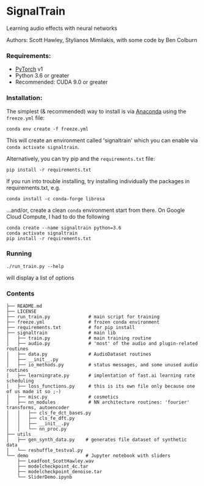 # SignalTrain
Learning audio effects with neural networks

Authors: Scott Hawley, Stylianos Mimilakis, with some code by Ben Colburn


### Requirements:

- [PyTorch](https://pytorch.org/) v1
- Python 3.6 or greater
- Recommended: CUDA 9.0 or greater

### Installation:

The simplest (& recommended) way to install is via [Anaconda](https://www.anaconda.com/) using the `freeze.yml` file:

    conda env create -f freeze.yml

This will create an environment called 'signaltrain' which you can enable via `conda activate signaltrain`.

Alternatively, you can try pip and the `requirements.txt` file:

    pip install -r requirements.txt

If you run into trouble installing, try installing individually the packages in requirements.txt, e.g.

    conda install -c conda-forge librosa

...and/or, create a clean `conda` environment start from there. On Google Cloud Compute, I had to do the following

    conda create --name signaltrain python=3.6 
    conda activate signaltrain
    pip install -r requirements.txt 

### Running

    ./run_train.py --help 

will display a list of options

### Contents

```
├── README.md
├── LICENSE
├── run_train.py              # main script for training
├── freeze.yml                # frozen conda environment
├── requirements.txt          # for pip install
├── signaltrain               # main lib
│   ├── train.py              # main training routine
│   ├── audio.py              # 'most' of the audio and plugin-related routines
│   ├── data.py               # AudioDataset routines
│   ├── __init__.py
│   ├── io_methods.py         # status messages, and some unused audio routines
│   ├── learningrate.py       # implentation of fast.ai learning rate scheduling
│   ├── loss_functions.py     # this is its own file only because one of us made it so ;-) 
│   ├── misc.py               # cosmetics
│   ├── nn_modules            # NN architecture routines: 'fourier' transforms, autoencoder
│   │   ├── cls_fe_dct_bases.py
│   │   ├── cls_fe_dft.py
│   │   ├── __init__.py
│   │   └── nn_proc.py
├── utils
│   ├── gen_synth_data.py    # generates file dataset of synthetic data
│   └── reshuffle_testval.py
└── demo                     # Jupyter notebook with sliders
    ├── Leadfoot_ScottHawley.wav
    ├── modelcheckpoint_4c.tar
    ├── modelcheckpoint_denoise.tar
    └── SliderDemo.ipynb
```
